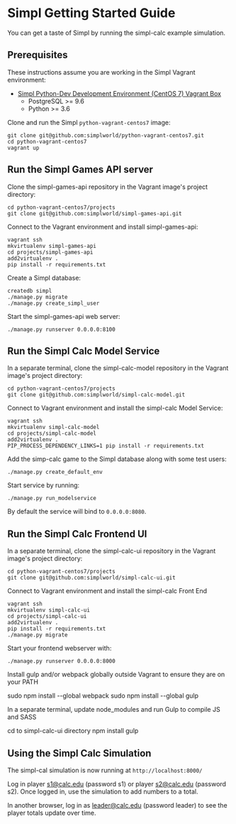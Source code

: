 # Simpl Getting Started Guide

You can get a taste of Simpl by running the simpl-calc example simulation.

## Prerequisites

These instructions assume you are working in the Simpl Vagrant environment:

* [Simpl Python-Dev Development Environment (CentOS 7) Vagrant Box](https://github.com/simplworld/python-vagrant-centos7)
	* PostgreSQL >= 9.6
	* Python >= 3.6

Clone and run the Simpl `python-vagrant-centos7` image:

```
git clone git@github.com:simplworld/python-vagrant-centos7.git
cd python-vagrant-centos7
vagrant up
```


## Run the Simpl Games API server

Clone the simpl-games-api repository in the Vagrant image's project directory:

```
cd python-vagrant-centos7/projects
git clone git@github.com:simplworld/simpl-games-api.git
```

Connect to the Vagrant environment and install simpl-games-api:

```
vagrant ssh
mkvirtualenv simpl-games-api
cd projects/simpl-games-api
add2virtualenv .
pip install -r requirements.txt
```

Create a Simpl database:

```
createdb simpl
./manage.py migrate
./manage.py create_simpl_user
```

Start the simpl-games-api web server:

```
./manage.py runserver 0.0.0.0:8100
```


## Run the Simpl Calc Model Service

In a separate terminal, clone the simpl-calc-model repository in the Vagrant image's project directory:

```
cd python-vagrant-centos7/projects
git clone git@github.com:simplworld/simpl-calc-model.git
```

Connect to Vagrant environment and install the simpl-calc Model Service:

```
vagrant ssh
mkvirtualenv simpl-calc-model
cd projects/simpl-calc-model
add2virtualenv .
PIP_PROCESS_DEPENDENCY_LINKS=1 pip install -r requirements.txt
```

Add the simp-calc game to the Simpl database along with some test users:

```
./manage.py create_default_env
```

Start service by running:

```
./manage.py run_modelservice
```

By default the service will bind to `0.0.0.0:8080`.


## Run the Simpl Calc Frontend UI

In a separate terminal, clone the simpl-calc-ui repository in the Vagrant image's project directory:

```
cd python-vagrant-centos7/projects
git clone git@github.com:simplworld/simpl-calc-ui.git
```

Connect to Vagrant environment and install the simpl-calc Front End

```
vagrant ssh
mkvirtualenv simpl-calc-ui
cd projects/simpl-calc-ui
add2virtualenv .
pip install -r requirements.txt
./manage.py migrate
```

Start your frontend webserver with:

```
./manage.py runserver 0.0.0.0:8000
```

Install gulp and/or webpack globally outside Vagrant to ensure they are on your PATH

sudo npm install --global webpack
sudo npm install --global gulp

In a separate terminal, update node_modules and run Gulp to compile JS and SASS

cd to simpl-calc-ui directory
npm install
gulp

## Using the Simpl Calc Simulation

The simpl-cal simulation is now running at `http://localhost:8000/`

Log in player s1@calc.edu (password s1) or player s2@calc.edu (password s2). Once logged in, use the simulation to add numbers to a total.

In another browser, log in as leader@calc.edu (password leader) to see the player totals update over time.